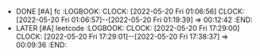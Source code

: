 - DONE [#A] fc
  :LOGBOOK:
  CLOCK: [2022-05-20 Fri 01:06:56]
  CLOCK: [2022-05-20 Fri 01:06:57]--[2022-05-20 Fri 01:19:39] =>  00:12:42
  :END:
- LATER [#A] leetcode
  :LOGBOOK:
  CLOCK: [2022-05-20 Fri 17:29:00]
  CLOCK: [2022-05-20 Fri 17:29:01]--[2022-05-20 Fri 17:38:37] =>  00:09:36
  :END: